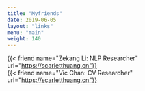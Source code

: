 ```yaml
---
title: "Myfriends"
date: 2019-06-05
layout: "links"
menu: "main"
weight: 140
---
```

{{< friend name="Zekang Li: NLP Researcher" url="https://scarletthuang.cn"}}  
{{< friend name="Vic Chan: CV Researcher" url="https://scarletthuang.cn"}} 
